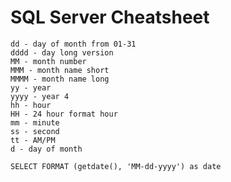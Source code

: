 # SQL Server Cheatsheet


    dd - day of month from 01-31
    dddd - day long version
    MM - month number
    MMM - month name short
    MMMM - month name long
    yy - year
    yyyy - year 4
    hh - hour
    HH - 24 hour format hour
    mm - minute
    ss - second
    tt - AM/PM
    d - day of month
    
    SELECT FORMAT (getdate(), 'MM-dd-yyyy') as date
    
